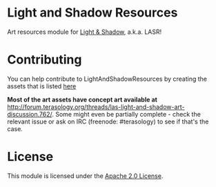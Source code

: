 # Light and Shadow Resources
Art resources module for [Light & Shadow](https://github.com/Terasology/LightAndShadow), a.k.a. LASR!

Contributing
============
You can help contribute to LightAndShadowResources by creating the assets that is listed [here](https://github.com/MovingBlocks/Terasology/issues/2575)

**Most of the art assets have concept art available at** http://forum.terasology.org/threads/las-light-and-shadow-art-discussion.762/. Some might even be partially complete - check the relevant issue or ask on IRC (freenode: #terasology) to see if that's the case.


License
=======
This module is licensed under the [Apache 2.0 License](http://www.apache.org/licenses/LICENSE-2.0.html).